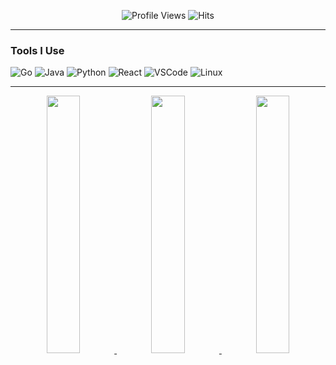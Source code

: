 
<div align="center" width="50">

![Profile Views](https://komarev.com/ghpvc/?username=TheMineWay&style=flat&color=orange&label=PROFILE+VIEWS)
![Hits](https://hits.seeyoufarm.com/api/count/incr/badge.svg?url=https%3A%2F%2Fgithub.com%2FTheMineWay&count_bg=%2379C83D&title_bg=%23555555&icon=github.svg&title=HITS&edge_flat=false)

</div>

<hr>

### Tools I Use
![Go](https://img.shields.io/badge/Go-%2300ADD8.svg?style=flat&logo=go&logoColor=white)
![Java](https://img.shields.io/badge/Java-ED8B00?style=flat&logo=java&logoColor=white)
![Python](https://img.shields.io/badge/Python-FFD43B?style=flat&logo=python&logoColor=darkgreen)
![React](https://img.shields.io/badge/React-61DAFB?style=flat&logo=react&logoColor=black)
![VSCode](https://img.shields.io/badge/VSCode-0078D4?style=flat&logo=visual-studio-code&logoColor=white)
![Linux](https://img.shields.io/badge/Linux-FCC624?style=flat&logo=linux&logoColor=black)

<hr>

<div align="center">

<a href="https://github.com/TheMineWay">

<img src="https://raw.githubusercontent.com/TheMineWay/profile-summary-cards/master/profile-summary-card-output/nord_dark/3-stats.svg" width="32.5%">
<img src="https://raw.githubusercontent.com/TheMineWay/profile-summary-cards/master/profile-summary-card-output/nord_dark/1-repos-per-language.svg" width="32.5%">
<img src="https://raw.githubusercontent.com/TheMineWay/profile-summary-cards/master/profile-summary-card-output/nord_dark/2-most-commit-language.svg" width="32.5%">

</a>

</div>
